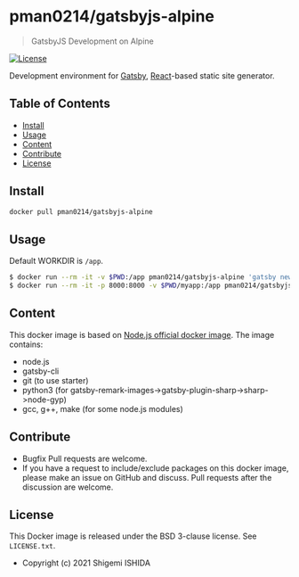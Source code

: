 # pman0214/gatsbyjs-alpine

> GatsbyJS Development on Alpine

[![License](https://img.shields.io/badge/License-BSD%203--Clause-blue.svg)](https://opensource.org/licenses/BSD-3-Clause)

Development environment for [Gatsby](https://www.gatsbyjs.org), [React](https://reactjs.org)-based static site generator.

## Table of Contents

- [Install](#install)
- [Usage](#usage)
- [Content](#content)
- [Contribute](#contribute)
- [License](#license)

## Install

```bash
docker pull pman0214/gatsbyjs-alpine
```

## Usage

Default WORKDIR is ``/app``.

```bash
$ docker run --rm -it -v $PWD:/app pman0214/gatsbyjs-alpine 'gatsby new myapp https://github.com/gatsbyjs/gatsby-starter-default'
$ docker run --rm -it -p 8000:8000 -v $PWD/myapp:/app pman0214/gatsbyjs-alpine 'gatsby develop --host=0.0.0.0'
```

## Content

This docker image is based on [Node.js official docker image](https://hub.docker.com/_/node).
The image contains:

* node.js
* gatsby-cli
* git (to use starter)
* python3 (for gatsby-remark-images->gatsby-plugin-sharp->sharp->node-gyp)
* gcc, g++, make (for some node.js modules)

## Contribute

* Bugfix Pull requests are welcome.
* If you have a request to include/exclude packages on this docker image, please make an issue on GitHub and discuss.
Pull requests after the discussion are welcome.

## License

This Docker image is released under the BSD 3-clause license.
See ``LICENSE.txt``.

* Copyright (c) 2021 Shigemi ISHIDA
